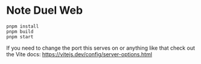 # Note Duel Web

```
pnpm install
pnpm build
pnpm start
```

If you need to change the port this serves on or anything like that check out the Vite docs: https://vitejs.dev/config/server-options.html
